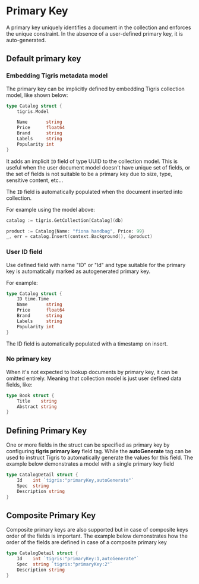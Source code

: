 # Primary Key

A primary key uniquely identifies a document in the collection and enforces
the unique constraint. In the absence of a user-defined primary key, it is
auto-generated.

## Default primary key

### Embedding Tigris metadata model

The primary key can be implicitly defined by embedding Tigris collection model,
like shown below:

```go
type Catalog struct {
    tigris.Model

	Name       string
	Price      float64
	Brand      string
	Labels     string
	Popularity int
}
```

It adds an implicit `ID` field of type UUID to the collection model.
This is useful when the user document model doesn't have unique set of fields,
or the set of fields is not suitable to be a primary key due to size, type,
sensitive content, etc...

The `ID` field is automatically populated when the document inserted into collection.

For example using the model above:

```go
catalog := tigris.GetCollection[Catalog](db)

product := Catalog{Name: "fiona handbag", Price: 99}
_, err = catalog.Insert(context.Background(), &product)
```

### User ID field

Use defined field with name "ID" or "Id" and type suitable for the primary key is
automatically marked as autogenerated primary key.

For example:

```go
type Catalog struct {
    ID time.Time
	Name       string
	Price      float64
	Brand      string
	Labels     string
	Popularity int
}
```

The ID field is automatically populated with a timestamp on insert.

### No primary key

When it's not expected to lookup documents by primary key, it can be omitted entirely.
Meaning that collection model is just user defined data fields, like:

```go
type Book struct {
    Title    string
    Abstract string
}
```

## Defining Primary Key

One or more fields in the struct can be specified as primary key by
configuring **tigris primary key** field tag. While the **autoGenerate** tag
can be used to instruct Tigris to automatically generate the values for this
field. The example below demonstrates a model with a single primary key field

```go
type CatalogDetail struct {
	Id    int `tigris:"primaryKey,autoGenerate"`
	Spec  string
	Description string
}
```

## Composite Primary Key

Composite primary keys are also supported but in case of composite keys
order of the fields is important. The example below demonstrates
how the order of the fields are defined in case of a composite primary key

```go
type CatalogDetail struct {
	Id    int `tigris:"primaryKey:1,autoGenerate"`
	Spec  string `tigris:"primaryKey:2"`
	Description string
}
```
